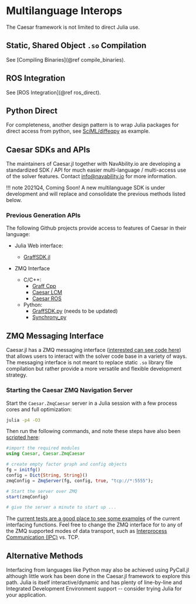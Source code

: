 # Multilanguage Interops

The Caesar framework is not limited to direct Julia use. 

## Static, Shared Object `.so` Compilation
See [Compiling Binaries](@ref compile_binaries).

## ROS Integration
See [ROS Integration](@ref ros_direct).

## Python Direct

For completeness, another design pattern is to wrap Julia packages for direct access from python, see [SciML/diffeqpy](https://github.com/SciML/diffeqpy) as example.

## Caesar SDKs and APIs

The maintainers of Caesar.jl together with NavAbility.io are developing a standardized SDK / API for much easier multi-language / multi-access use of the solver features.  Contact info@navability.io for more information.

!!! note
    2021Q4, Coming Soon!  A new multilanguage SDK is under development and will replace and consolidate the previous methods listed below.

### Previous Generation APIs

The following Github projects provide access to features of Caesar in their language:

* Julia Web interface:
  * [GraffSDK.jl](https://github.com/GearsAD/GraffSDK.jl)

* ZMQ Interface
  * C/C++:
    * [Graff Cpp](https://github.com/MarineRoboticsGroup/graff_cpp)
    * [Caesar LCM](http://github.com/pvazteixeira/caesar-lcm)
    * [Caesar ROS](http://github.com/pvazteixeira/caesar_ros)
  * Python:
    * [GraffSDK.py](https://github.com/nicrip/graff_py) (needs to be updated)
    * [Synchrony_py](https://github.com/nicrip/SynchronySDK_py)

## ZMQ Messaging Interface

Caesar.jl has a ZMQ messaging interface ([interested can see code here](https://github.com/JuliaRobotics/Caesar.jl/blob/master/src/zmq/ZmqCaesar.jl)) that allows users to interact with the solver code base in a variety of ways.  The messaging interface is not meant to replace static `.so` library file compilation but rather provide a more versatile and flexible development strategy.

### Starting the Caesar ZMQ Navigation Server

Start the `Caesar.ZmqCaesar` server in a Julia session with a few process cores and full optimization:

```bash
julia -p4 -O3
```

Then run the following commands, and note these steps have also been [scripted here](https://github.com/JuliaRobotics/Caesar.jl/blob/master/scripts/zmqServer.jl):
```julia
#import the required modules
using Caesar, Caesar.ZmqCaesar

# create empty factor graph and config objects
fg = initfg()
config = Dict{String, String}()
zmqConfig = ZmqServer(fg, config, true, "tcp://*:5555");

# Start the server over ZMQ
start(zmqConfig)

# give the server a minute to start up ...
```

The [current tests are a good place to see some examples](http://github.com/JuliaRobotics/Caesar.jl/tree/master/test/multilangzmq) of the current interfacing functions.  Feel free to change the ZMQ interface for to any of the ZMQ supported modes of data transport, such as [Interprocess Communication (IPC)](http://api.zeromq.org/2-1:zmq-ipc) vs. TCP.


## Alternative Methods

Interfacing from languages like Python may also be achieved using PyCall.jl although little work has been done in the Caesar.jl framework to explore this path.  Julia is itself interactive/dynamic and has plenty of line-by-line and Integrated Development Environment support -- consider trying Julia for your application.
